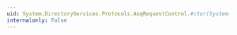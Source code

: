 ```yaml
---
uid: System.DirectoryServices.Protocols.AsqRequestControl.#ctor(System.String)
internalonly: False
---
```

